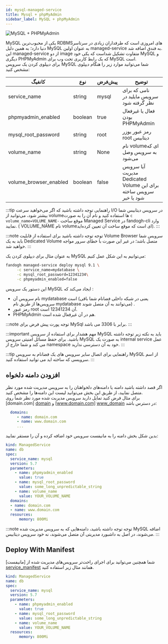 ```yaml
---
id: mysql-managed-service
title: Mysql + phpMyAdmin
sidebar_label: MySQL + phpMyAdmin
---
```


![MySQL + PHPMyAdmin](/img/docs/mysql-phpmyadmin.svg "MySQL + PHPMyAdmin")

MySQL یکی از محبوب‌ترین RDBMS‌های امروزی است که طرفداران زیادی در سرتاسر دنیا دارد؛ به همین دلیل MySQL به عنوان اولین managed-service به فندق اضافه شد.<br/>
این managed-service از دو image متفاوت تشکیل شداست که یکی خود MySQL و دیگری PHPMyAdmin که یک رابط کاربری تحت وب برای MySQL است.<br/>
برای دیپلوی کردن یک سرویس MySQL شما می‌توانید موارد زیر را هنگام دیپلوی مشخص کنید:

|کانفیگ|نوع|پیش‌فرض|توضیح|
|---	|---	|---	|---	|
|service_name| string| mysql| نامی که برای سرویس مایلید در نظر گرفته شود|
|phpmyadmin_enabled|boolean | true | فعال یا غیرفعال بودن PHPMyAdmin
|mysql_root_password| string| root| رمز عبور یوزر root دیتابیس|
|volume_name| string| None| نام volumeای که به سرویس وصل می‌شود|
|volume_browser_enabled| boolean| false| آیا سرویس مدیریت Dedicated Volume برای این سرویس ساخته شود یا خیر|

:::tip راهنمایی
توجه داشته باشید که اگر می‌خواهید سرعت I/O در سرویس دیتابیس شما بیشتر شود، می‌توانید از volume‌ها استفاده کنید و نام آن را به صورت `c volume_name=VOLUME_NAME-` موقع ساخت Managed Service در fandogh-cli وارد نمایید. ( VOLUME_NAME نام volume‌ای است که موقع ساخت آن تعیین کرده‌اید).
:::

:::note توجه
توجه داشته باشید برای استفاده از قابلیت Volume Browser سرویس شما باید به یک Dedicated Volume متصل باشد؛ در غیر این صورت با خطای سرور مواجه خواهید شد.
:::

به عنوان مثال برای دیپلوی کردن یک MySQL می‌توانیم به این شکل عمل کنیم:

```bash
fandogh managed-service deploy mysql 9.1 \
     -c service_name=mydatabase \
     -c mysql_root_password=12341234\
     -c phpmyadmin_enabled=false
```

این دستور یک سرویس MySQL ایجاد می‌کند که :
- نام سرویس آن mydatabase است (یعنی در شبکه داخلی فضانام شما باقی سرویس‌ها از طریق نام mydatabase می‌توانند به آن متصل شوند) .
- رمز عبور root آن 12341234 است.
- PHPMyAdmin هم در آن غیر‌فعال شده است.

:::note توجه
پورت پیش فرض برای MySql برابر با 3306 می باشد.
:::

:::important مهم
هشدار برای استفاده از سرویس MySQL باید به نکته زیر توجه داشته باشید. برای حفظ مسائل امنیتی سرویس MySQL به صورت یک internal service عمل می کند و شما خارج از namespace خود به آن دسترسی ندارید.
:::

:::tip راهنمایی
برای اتصال سایر سرویس های یک فضانام به سرویس MySQL از اسم سرویسی که ساخته اید می توانید استفاده کنید. 
:::

## افزودن دامنه دلخواه
اگر قصد داشته باشید دامنه یا دامنه‌های دلخواهتان را به سرویس مدیریت شده مورد نظر متصل نمایید، از طریق این بخش می‌توانید لیست این دامنه‌ها را مشخص کنید.<br/>
برای مثال فرض کنید تمایل دارید سرویس مدیریت شده مورد نظر شما روی  [domain.com] [domain]  و  [www.domain.com] [www_domain]  در دسترس باشد:

```yaml
  domains:
     - name: domain.com
     - name: www.domain.com
     ...
```

بدین شکل بخش دامنه را به مانیفست سرویس خود اضافه کرده و آن را مستقر نمایید:

```yaml title="mysql_deployment.yml"
kind: ManagedService
name: db
spec:
  service_name: mysql
  version: 5.7
  parameters:
    - name: phpmyadmin_enabled
      value: true
    - name: mysql_root_password
      value: some_long_unpredictable_string
    - name: volume_name
      value: YOUR_VOLUME_NAME
  domains:
  - name: domain.com
  - name: www.domain.com
  resources:
      memory: 800Mi
```

:::note توجه
توجه داشته باشید، دامنه‌هایی که به سرویس مدیریت شده MySQL اضافه می‌شوند، در اصل به داشبورد مدیریتی آن متصل می‌شوند، نه خود سرویس دیتابیس.
:::

## Deploy With Manifest

شما همچنین می‌توانید برای اجرای راحت‌تر سرویس‌های مدیریت شده از [مانیفست] [service_manifest] همانند مثال زیر استفاده کنید.

```yaml title="mysql_deployment.yml"
kind: ManagedService
name: db
spec:
  service_name: mysql
  version: 5.7
  parameters:
    - name: phpmyadmin_enabled
      value: true
    - name: mysql_root_password
      value: some_long_unpredictable_string
    - name: volume_name
      value: YOUR_VOLUME_NAME
  resources:
      memory: 800Mi
```

[www_domain]: http://www.domain.com
[domain]: http://domain.com
[service_manifest]: /docs/services/service-manifest
